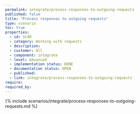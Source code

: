 ```yaml
---
permalink: integrate/process-responses-to-outgoing-requests
published: false
title: "Process responses to outgoing requests"
type: scenario
toc: true
properties:
  - id: SC40
  - category: Working with requests
  - description:
  - customer: All
  - component: integrate
  - level: Advanced
  - implementation status: DONE
  - documentation status: OPEN
  - published:
  - link: integrate/process-responses-to-outgoing-requests
require:
required_by:
---
```


{% include scenarios/integrate/process-responses-to-outgoing-requests.md %}
